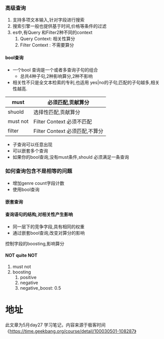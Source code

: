 

### 高级查询

1. 支持多项文本输入,针对字段进行搜索
2. 搜索引擎一般也提供基于时间,价格等条件的过滤
3. es中,有Query 和Filter2种不同的context
	1. Query Context: 相关性算分
	2. Filter Context : 不需要算分

#### bool查询

- 一个bool 查询是一个或者多查询子句的组合
	- 总共4种子句,2种影响算分,2种不影响
- 相关性不只是全文本检索的专利,也适用 yes|no的子句,匹配的子句越多,相关性越高. 

| must     | 必须匹配,贡献算分               |
| -------- | ------------------------------- |
| shuold   | 选择性匹配,贡献算分             |
| must not | Filter Context 必须不匹配       |
| filter   | Filter Context  必须匹配,不算分 |

- 子查询可以任意出现
- 可以嵌套多个查询
- 如果你的bool查询,没有must条件,should 必须满足一条查询

### 如何查询包含不是相等的问题
- 增加genre count字段计数
- 使用bool查询

#### 嵌套查询
#### 查询语句的结构,对相关性产生影响
- 同一层下的竞争字段,具有相同的权重
- 通过嵌套bool查询,改变对算分的影响

控制字段的boosting,影响算分

#### NOT quite NOT

1. must not
2. boosting
	1. positive
	2. negative
	3. negative_boost: 0.5

# 地址

此文章为5月day27 学习笔记，内容来源于极客时间《https://time.geekbang.org/course/detail/100030501-108287》